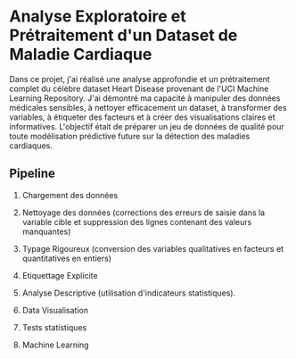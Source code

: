 
# Analyse Exploratoire et Prétraitement d'un Dataset de Maladie Cardiaque
Dans ce projet, j'ai réalisé une analyse approfondie et un prétraitement complet du célèbre dataset Heart Disease provenant de l'UCI Machine Learning Repository. J'ai démontré ma capacité à manipuler des données médicales sensibles, à nettoyer efficacement un dataset, à transformer des variables, à étiqueter des facteurs et à créer des visualisations claires et informatives. L'objectif était de préparer un jeu de données de qualité pour toute modélisation prédictive future sur la détection des maladies cardiaques.

## Pipeline
1. Chargement des données

2. Nettoyage des données (corrections des  erreurs de saisie dans la variable cible et suppression des lignes contenant des valeurs manquantes)

3. Typage Rigoureux (conversion des variables qualitatives en facteurs et quantitatives en entiers) 

4. Etiquettage Explicite

5. Analyse Descriptive (utilisation d'indicateurs statistiques).

6. Data Visualisation

7. Tests statistiques

8. Machine Learning 

